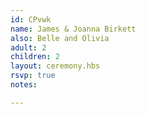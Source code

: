 ```yaml
---
id: CPvwk
name: James & Joanna Birkett
also: Belle and Olivia
adult: 2
children: 2
layout: ceremony.hbs
rsvp: true
notes:

---
```

